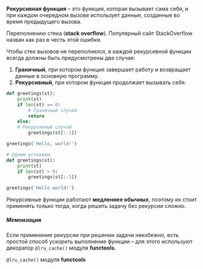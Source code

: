 **Рекурсивная функция** – это функция, которая вызывает сама себя, и при каждом очередном вызове использует данные, созданные во время предыдущего вызова.

Переполнению стека (**stack overflow**). Популярный сайт StackOverflow назван как раз в честь этой ошибки.

Чтобы стек вызовов не переполнялся, в каждой рекурсивной функции всегда должны быть предусмотрены два случая:
1. **Граничный**, при котором функция завершает работу и возвращает данные в основную программу.  
2. **Рекурсивный**, при котором функция продолжает вызывать себя.
```python
def greetings(st): 
	print(st) 
	if len(st) == 0: 
		# Граничный случай
		return
	else: 
	# Рекурсивный случай
		greetings(st[:-1])

greetings('Hello, world!')

# Одним условием
def greetings(st): 
	print(st)
	if len(st) > 0:
		greetings(st[:-1])

greetings('Hello world!')
```
Рекурсивные функции работают **медленнее обычных**, поэтому их стоит применять только тогда, когда решить задачу без рекурсии сложно.
##### Мемоизация
Если применение рекурсии при решении задачи неизбежно, есть простой способ ускорить выполнение функции – для этого используют декоратор `@lru_cache()` модуля **functools**.

`@lru_cache()` модуля **functools**